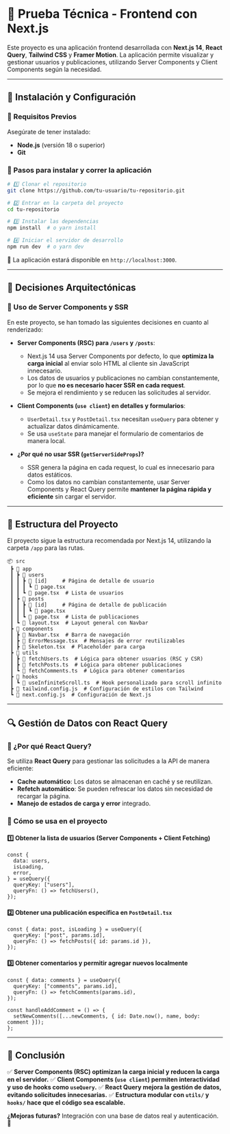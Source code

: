 # 📌 Prueba Técnica - Frontend con Next.js

Este proyecto es una aplicación frontend desarrollada con **Next.js 14**, **React Query**, **Tailwind CSS** y **Framer Motion**. La aplicación permite visualizar y gestionar usuarios y publicaciones, utilizando Server Components y Client Components según la necesidad.

---

## 🚀 **Instalación y Configuración**

### **🔹 Requisitos Previos**

Asegúrate de tener instalado:

- **Node.js** (versión 18 o superior)
- **Git**

### **🔹 Pasos para instalar y correr la aplicación**

```sh
# 1️⃣ Clonar el repositorio
git clone https://github.com/tu-usuario/tu-repositorio.git

# 2️⃣ Entrar en la carpeta del proyecto
cd tu-repositorio

# 3️⃣ Instalar las dependencias
npm install  # o yarn install

# 4️⃣ Iniciar el servidor de desarrollo
npm run dev  # o yarn dev
```

🔹 La aplicación estará disponible en `http://localhost:3000`.

---

## 🚀 **Decisiones Arquitectónicas**

### **🔹 Uso de Server Components y SSR**

En este proyecto, se han tomado las siguientes decisiones en cuanto al renderizado:

- **Server Components (RSC) para `/users` y `/posts`**:

  - Next.js 14 usa Server Components por defecto, lo que **optimiza la carga inicial** al enviar solo HTML al cliente sin JavaScript innecesario.
  - Los datos de usuarios y publicaciones no cambian constantemente, por lo que **no es necesario hacer SSR en cada request**.
  - Se mejora el rendimiento y se reducen las solicitudes al servidor.

- **Client Components (`use client`) en detalles y formularios**:

  - `UserDetail.tsx` y `PostDetail.tsx` necesitan `useQuery` para obtener y actualizar datos dinámicamente.
  - Se usa `useState` para manejar el formulario de comentarios de manera local.

- **¿Por qué no usar SSR (`getServerSideProps`)?**
  - SSR genera la página en cada request, lo cual es innecesario para datos estáticos.
  - Como los datos no cambian constantemente, usar Server Components y React Query permite **mantener la página rápida y eficiente** sin cargar el servidor.

---

## 📂 **Estructura del Proyecto**

El proyecto sigue la estructura recomendada por Next.js 14, utilizando la carpeta `/app` para las rutas.

```
📦 src
 ┣ 📂 app
 ┃ ┣ 📂 users
 ┃ ┃ ┣ 📂 [id]     # Página de detalle de usuario
 ┃ ┃ ┃ ┗ 📜 page.tsx
 ┃ ┃ ┗ 📜 page.tsx  # Lista de usuarios
 ┃ ┣ 📂 posts
 ┃ ┃ ┣ 📂 [id]     # Página de detalle de publicación
 ┃ ┃ ┃ ┗ 📜 page.tsx
 ┃ ┃ ┗ 📜 page.tsx  # Lista de publicaciones
 ┃ ┗ 📜 layout.tsx  # Layout general con Navbar
 ┣ 📂 components
 ┃ ┣ 📜 Navbar.tsx  # Barra de navegación
 ┃ ┣ 📜 ErrorMessage.tsx  # Mensajes de error reutilizables
 ┃ ┣ 📜 Skeleton.tsx  # Placeholder para carga
 ┣ 📂 utils
 ┃ ┣ 📜 fetchUsers.ts  # Lógica para obtener usuarios (RSC y CSR)
 ┃ ┣ 📜 fetchPosts.ts  # Lógica para obtener publicaciones
 ┃ ┗ 📜 fetchComments.ts  # Lógica para obtener comentarios
 ┣ 📂 hooks
 ┃ ┗ 📜 useInfiniteScroll.ts  # Hook personalizado para scroll infinito
 ┣ 📜 tailwind.config.js  # Configuración de estilos con Tailwind
 ┗ 📜 next.config.js  # Configuración de Next.js
```

---

## 🔍 **Gestión de Datos con React Query**

### **🔹 ¿Por qué React Query?**

Se utiliza **React Query** para gestionar las solicitudes a la API de manera eficiente:

- **Cache automático**: Los datos se almacenan en caché y se reutilizan.
- **Refetch automático**: Se pueden refrescar los datos sin necesidad de recargar la página.
- **Manejo de estados de carga y error** integrado.

### **🔹 Cómo se usa en el proyecto**

#### **1️⃣ Obtener la lista de usuarios (Server Components + Client Fetching)**

```tsx
const {
  data: users,
  isLoading,
  error,
} = useQuery({
  queryKey: ["users"],
  queryFn: () => fetchUsers(),
});
```

#### **2️⃣ Obtener una publicación específica en `PostDetail.tsx`**

```tsx
const { data: post, isLoading } = useQuery({
  queryKey: ["post", params.id],
  queryFn: () => fetchPosts({ id: params.id }),
});
```

#### **3️⃣ Obtener comentarios y permitir agregar nuevos localmente**

```tsx
const { data: comments } = useQuery({
  queryKey: ["comments", params.id],
  queryFn: () => fetchComments(params.id),
});

const handleAddComment = () => {
  setNewComments([...newComments, { id: Date.now(), name, body: comment }]);
};
```

---

## 📝 **Conclusión**

✅ **Server Components (RSC) optimizan la carga inicial y reducen la carga en el servidor.**
✅ **Client Components (`use client`) permiten interactividad y uso de hooks como `useQuery`.**
✅ **React Query mejora la gestión de datos, evitando solicitudes innecesarias.**
✅ **Estructura modular con `utils/` y `hooks/` hace que el código sea escalable.**

**¿Mejoras futuras?** Integración con una base de datos real y autenticación. 🚀
